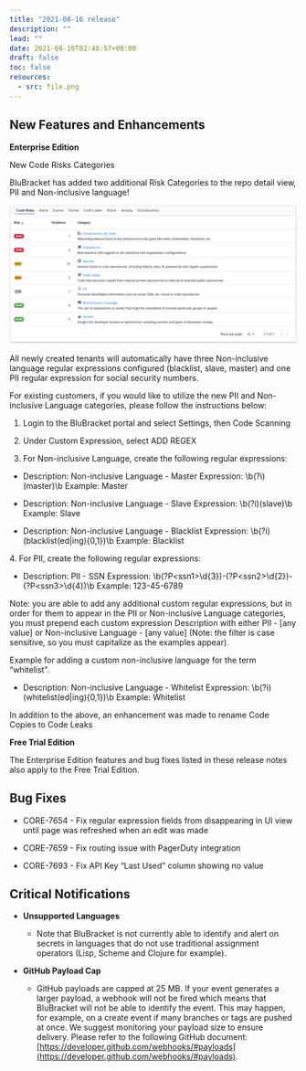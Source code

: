 ```yaml
---
title: "2021-08-16 release"
description: ""
lead: ""
date: 2021-08-16T02:48:57+00:00
draft: false
toc: false
resources:
  - src: file.png
---
```


**New Features and Enhancements**
---------------------------------

**Enterprise Edition**

New Code Risks Categories

BluBracket has added two additional Risk Categories to the repo detail view, PII and Non-inclusive language!

![](file.png)

All newly created tenants will automatically have three Non-inclusive language regular expressions configured (blacklist, slave, master) and one PII regular expression for social security numbers.

For existing customers, if you would like to utilize the new PII and Non-inclusive Language categories, please follow the instructions below:

1.  Login to the BluBracket portal and select Settings, then Code Scanning

2.  Under Custom Expression, select ADD REGEX

3.  For Non-inclusive Language, create the following regular expressions:

* Description: Non-inclusive Language - Master
    Expression: \\b(?i)(master)\\b
    Example: Master

* Description: Non-inclusive Language - Slave
    Expression: \\b(?i)(slave)\\b
    Example: Slave

* Description: Non-inclusive Language - Blacklist
    Expression: \\b(?i)(blacklist(ed|ing){0,1})\\b
    Example: Blacklist

4\. For PII, create the following regular expressions:

* Description: PII - SSN
    Expression: \\b(?P&lt;ssn1&gt;\\d{3})-(?P&lt;ssn2&gt;\\d{2})-(?P&lt;ssn3&gt;\\d{4})\\b
    Example: 123-45-6789

Note: you are able to add any additional custom regular expressions, but in order for them to appear in the PII or Non-inclusive Language categories, you must prepend each custom expression Description with either PII - \[any value\] or Non-inclusive Language - \[any value\] (Note: the filter is case sensitive, so you must capitalize as the examples appear).

Example for adding a custom non-inclusive language for the term “whitelist”.

* Description: Non-inclusive Language - Whitelist
    Expression: \\b(?i)(whitelist(ed|ing){0,1})\\b
    Example: Whitelist

In addition to the above, an enhancement was made to rename Code Copies to Code Leaks

**Free Trial Edition**

The Enterprise Edition features and bug fixes listed in these release notes also apply to the Free Trial Edition.

**Bug Fixes**
-------------

* CORE-7654 - Fix regular expression fields from disappearing in UI view until page was refreshed when an edit was made

* CORE-7659 - Fix routing issue with PagerDuty integration

* CORE-7693 - Fix API Key “Last Used” column showing no value

**Critical Notifications**
--------------------------

* **Unsupported Languages**

    * Note that BluBracket is not currently able to identify and alert on secrets in languages that do not use traditional assignment operators (Lisp, Scheme and Clojure for example).

* **GitHub Payload Cap**

    * GitHub payloads are capped at 25 MB. If your event generates a larger payload, a webhook will not be fired which means that BluBracket will not be able to identify the event. This may happen, for example, on a create event if many branches or tags are pushed at once. We suggest monitoring your payload size to ensure delivery. Please refer to the following GitHub document: [https://developer.github.com/webhooks/#payloads](https://developer.github.com/webhooks/#payloads).

